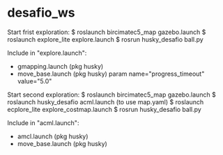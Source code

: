 # desafio_ws

Start frist exploration:
$ roslaunch bircimatec5_map gazebo.launch
$ roslaunch explore_lite explore.launch
$ rosrun husky_desafio ball.py

Include in "explore.launch":
- gmapping.launch (pkg husky)
- move_base.launch (pkg husky)
param name="progress_timeout" value="5.0"
<param name="min_frontier_size" value="15.0"

Start second exploration:
$ roslaunch bircimatec5_map gazebo.launch
$ roslaunch husky_desafio acml.launch (to use map.yaml)
$ roslaunch ecplore_lite explore_costmap.launch
$ rosrun husky_desafio ball.py

Include in "acml.launch":
- amcl.launch (pkg husky)
- move_base.launch (pkg husky)

